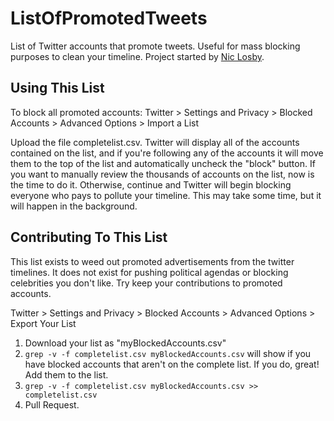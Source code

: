 # ListOfPromotedTweets
List of Twitter accounts that promote tweets. Useful for mass blocking purposes
to clean your timeline. Project started by [Nic Losby](twitter.com/blurbdust).

## Using This List

To block all promoted accounts: Twitter > Settings and Privacy > Blocked 
Accounts > Advanced Options > Import a List

Upload the file completelist.csv. Twitter will display all of the accounts 
contained on the list, and if you're following any of the accounts it will 
move them to the top of the list and automatically uncheck the "block" button.
If you want to manually review the thousands of accounts on the list, now is the
time to do it. Otherwise, continue and Twitter will begin blocking everyone who
pays to pollute your timeline. This may take some time, but it will happen in
the background. 

## Contributing To This List

This list exists to weed out promoted advertisements from the twitter timelines.
It does not exist for pushing political agendas or blocking celebrities you don't
like. Try keep your contributions to promoted accounts.

Twitter > Settings and Privacy > Blocked Accounts > Advanced Options > Export
Your List

1. Download your list as "myBlockedAccounts.csv" 
2. `grep -v -f completelist.csv myBlockedAccounts.csv` will show if you have
blocked accounts that aren't on the complete list. If you do, great! Add them to
the list.
3. `grep -v -f completelist.csv myBlockedAccounts.csv >> completelist.csv`
4. Pull Request.
